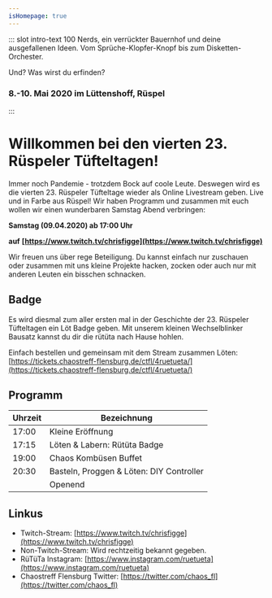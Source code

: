 ```yaml
---
isHomepage: true
---
```


::: slot intro-text
100 Nerds, ein verrückter Bauernhof und deine ausgefallenen Ideen. Vom Sprüche-Klopfer-Knopf bis zum Disketten-Orchester.   
   
Und? Was wirst du erfinden?
### 8.-10. Mai 2020 im Lüttenshoff, Rüspel
:::


# Willkommen bei den vierten 23. Rüspeler Tüfteltagen!

Immer noch Pandemie - trotzdem Bock auf coole Leute. Deswegen wird es die vierten 23. Rüspeler Tüfteltage wieder als Online Livestream geben. Live und in Farbe aus Rüspel! Wir haben Programm und zusammen mit euch wollen wir einen wunderbaren Samstag Abend verbringen:

**Samstag (09.04.2020) ab 17:00 Uhr**

**auf**
**[https://www.twitch.tv/chrisfigge](https://www.twitch.tv/chrisfigge)**

Wir freuen uns über rege Beteiligung. Du kannst einfach nur zuschauen oder zusammen mit uns kleine Projekte hacken, zocken oder auch nur mit anderen Leuten ein bisschen schnacken.

## Badge

Es wird diesmal zum aller ersten mal in der Geschichte der 23. Rüspeler Tüfteltagen ein Löt Badge geben. Mit unserem kleinen Wechselblinker Bausatz kannst du dir die rütüta nach Hause hohlen.

Einfach bestellen und gemeinsam mit dem Stream zusammen Löten: [https://tickets.chaostreff-flensburg.de/ctfl/4ruetueta/](https://tickets.chaostreff-flensburg.de/ctfl/4ruetueta/)

## Programm
| Uhrzeit| Bezeichnung |
|--------|-------------|
|17:00| Kleine Eröffnung |
|17:15| Löten & Labern: Rütüta Badge |
|19:00| Chaos Kombüsen Buffet |
|20:30| Basteln, Proggen & Löten: DIY Controller |
||Openend|

## Linkus
- Twitch-Stream: [https://www.twitch.tv/chrisfigge](https://www.twitch.tv/chrisfigge)
- Non-Twitch-Stream: Wird rechtzeitig bekannt gegeben.
- RüTüTa Instagram: [https://www.instagram.com/ruetueta](https://www.instagram.com/ruetueta)
- Chaostreff Flensburg Twitter: [https://twitter.com/chaos_fl](https://twitter.com/chaos_fl)
